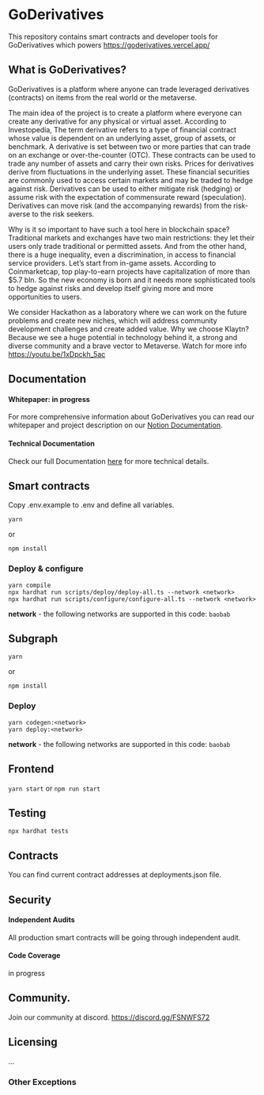 # GoDerivatives

This repository contains smart contracts and developer tools for GoDerivatives which powers https://goderivatives.vercel.app/

## What is GoDerivatives?

GoDerivatives is a platform where anyone can trade leveraged derivatives (contracts) on items from the real world or the metaverse.

The main idea of the project is to create a platform where everyone can create any derivative for any physical or virtual asset. According to Investopedia, The term derivative refers to a type of financial contract whose value is dependent on an underlying asset, group of assets, or benchmark. A derivative is set between two or more parties that can trade on an exchange or over-the-counter (OTC). These contracts can be used to trade any number of assets and carry their own risks. Prices for derivatives derive from fluctuations in the underlying asset. These financial securities are commonly used to access certain markets and may be traded to hedge against risk. Derivatives can be used to either mitigate risk (hedging) or assume risk with the expectation of commensurate reward (speculation). Derivatives can move risk (and the accompanying rewards) from the risk-averse to the risk seekers.

Why is it so important to have such a tool here in blockchain space? Traditional markets and exchanges have two main restrictions: they let their users only trade traditional or permitted assets. And from the other hand, there is a huge inequality, even a discrimination, in access to financial service providers. Let’s start from in-game assets. According to Coinmarketcap, top play-to-earn projects have capitalization of more than $5.7 bln. So the new economy is born and it needs more sophisticated tools to hedge against risks and develop itself giving more and more opportunities to users.

We consider Hackathon as a laboratory where we can work on the future problems and create new niches, which will address community development challenges and create added value. Why we choose Klaytn? Because we see a huge potential in technology behind it, a strong and diverse community and a brave vector to Metaverse. Watch for more info https://youtu.be/1xDpckh_5ac

## Documentation

#### Whitepaper: in progress

For more comprehensive information about GoDerivatives you can read our whitepaper and project description on our [Notion Documentation](https://www.notion.so/GoDerivatives-Klaytn-Hackathon-0cd736e825d14df3ab060a3742ed21c1).

#### Technical Documentation

Check our full Documentation [here](https://www.notion.so/GoDerivatives-Klaytn-Hackathon-0cd736e825d14df3ab060a3742ed21c1) for more technical details.

## Smart contracts

Copy .env.example to .env and define all variables.

`yarn`

or

`npm install`

### Deploy & configure

```
yarn compile
npx hardhat run scripts/deploy/deploy-all.ts --network <network>
npx hardhat run scripts/configure/configure-all.ts --network <network>
```

**network** - the following networks are supported in this code: `baobab`


## Subgraph

`yarn`

or

`npm install`

### Deploy

```
yarn codegen:<network>
yarn deploy:<network>
```

**network** - the following networks are supported in this code: `baobab`

## Frontend

`yarn start`
or
`npm run start`

## Testing

```
npx hardhat tests
```

## Contracts

You can find current contract addresses at deployments.json file.

## Security

#### Independent Audits

All production smart contracts will be going through independent audit.

#### Code Coverage

in progress

## Community.

Join our community at discord.
https://discord.gg/FSNWFS72

## Licensing

...

### Other Exceptions
